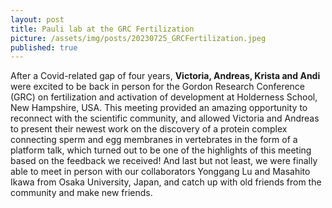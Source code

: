 ```yaml
---
layout: post
title: Pauli lab at the GRC Fertilization
picture: /assets/img/posts/20230725_GRCFertilization.jpeg
published: true
---
```

After a Covid-related gap of four years, **Victoria, Andreas, Krista and Andi** were excited to be back in person for the Gordon Research Conference (GRC) on fertilization and activation of development at Holderness School, New Hampshire, USA.
This meeting provided an amazing opportunity to reconnect with the scientific community, and allowed Victoria and Andreas to present their newest work on the discovery of a protein complex connecting sperm and egg membranes in vertebrates in the form of a platform talk, which turned out to be one of the highlights of this meeting based on the feedback we received!
And last but not least, we were finally able to meet in person with our collaborators Yonggang Lu and Masahito Ikawa from Osaka University, Japan, and catch up with old friends from the community and make new friends. 
